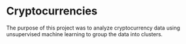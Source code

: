 # Cryptocurrencies

The purpose of this project was to analyze cryptocurrency data using unsupervised machine learning to group the data into clusters. 

